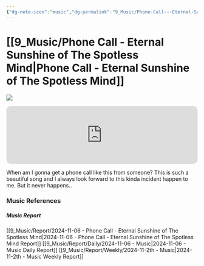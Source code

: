 ```yaml
---
{"dg-note-icon":"music","dg-permalink":"9_Music/Phone-Call---Eternal-Sunshine-of-The-Spotless-Mind","created-date":"2024-11-06 11:10:36 pm","date":"2024-11-06","type":"music","tags":["music"],"aliases":null,"title":"Phone Call - Eternal Sunshine of The Spotless Mind","music-url":"https://open.spotify.com/track/7LYeytL8R2fuqnsW1s0k86","album":"Eternal Sunshine Of The Spotless Mind","album-release-date":"2004-01-01","album-url":"https://open.spotify.com/album/5yOO5ZvqDZx5Sr8jOGtWRR","cover":"![Eternal Sunshine Of The Spotless Mind](https://i.scdn.co/image/ab67616d00001e025eb9cb335bcd4b42afdb87e5)","cover-url":"https://i.scdn.co/image/ab67616d00001e025eb9cb335bcd4b42afdb87e5","artists":"Jon Brion","added-at":"Wed Nov 06 2024 - 오후 11:10:37","rating":"⭐⭐⭐⭐⭐⭐⭐⭐","dg-publish":true,"permalink":"/9_Music/Phone-Call---Eternal-Sunshine-of-The-Spotless-Mind/","dgPassFrontmatter":true,"noteIcon":"music"}
---
```


# [[9_Music/Phone Call - Eternal Sunshine of The Spotless Mind\|Phone Call - Eternal Sunshine of The Spotless Mind]]
![](https://i.scdn.co/image/ab67616d00001e025eb9cb335bcd4b42afdb87e5)


<div class="container-root"><span></span></div><div><div class="container-root"><iframe style="border-radius:12px" src="https://open.spotify.com/embed/track/7LYeytL8R2fuqnsW1s0k86?utm_source=generator" width="100%" height="152" frameborder="0" allowfullscreen="" allow="autoplay; clipboard-write; encrypted-media; fullscreen; picture-in-picture" loading="lazy"></iframe></div></div>


When am I gonna get a phone call like this from someone?
This is such a beautiful song and I always look forward to this kinda incident happen to me.
But it never happens..







### Music References
##### Music Report
[[9_Music/Report/2024-11-06 - Phone Call - Eternal Sunshine of The Spotless Mind\|2024-11-06 - Phone Call - Eternal Sunshine of The Spotless Mind Report]]
[[9_Music/Report/Daily/2024-11-06 - Music\|2024-11-06 - Music Daily Report]]
[[9_Music/Report/Weekly/2024-11-2th - Music\|2024-11-2th - Music Weekly Report]]





